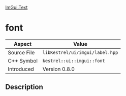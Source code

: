 [ImGui.Text](index)
# font
| Aspect | Value |
| --- | --- |
| Source File | `libKestrel/ui/imgui/label.hpp` |
| C++ Symbol | `kestrel::ui::imgui::font` |
| Introduced | Version 0.8.0 |
## Description

